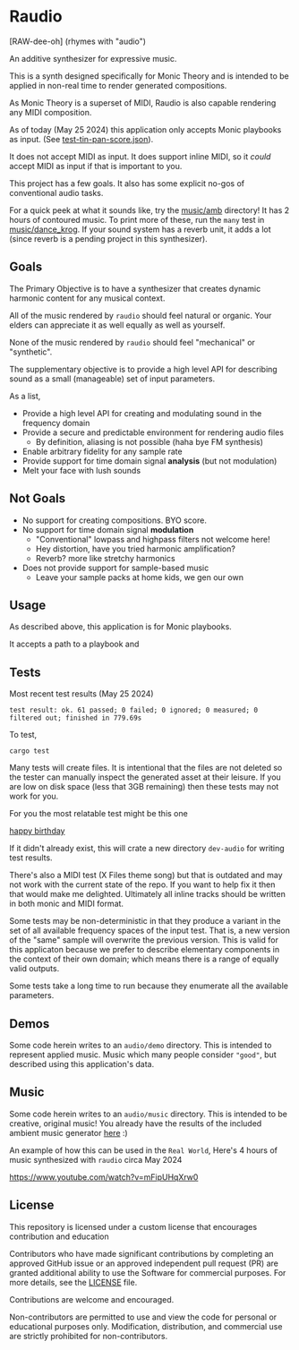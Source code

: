 # Raudio

[RAW-dee-oh]
(rhymes with "audio")

An additive synthesizer for expressive music.

This is a synth designed specifically for Monic Theory and is intended to be applied in non-real time to render generated compositions. 

As Monic Theory is a superset of MIDI, Raudio is also capable rendering any MIDI composition. 

As of today (May 25 2024) this application only accepts Monic playbooks as input. (See [test-tin-pan-score.json](test-tin-pan-score.json)).

It does not accept MIDI as input. It does support inline MIDI, so it *could* accept MIDI as input if that is important to you. 

This project has a few goals. It also has some explicit no-gos of conventional audio tasks. 

For a quick peek at what it sounds like, try the [music/amb](music/amb) directory! It has 2 hours of contoured music.
To print more of these, run the `many` test in [music/dance_krog](music/dance_krog.rs). If your sound system has a reverb unit, it adds a lot (since reverb is a pending project in this synthesizer).


## Goals

The Primary Objective is to have a synthesizer that creates dynamic harmonic content for any musical context. 

All of the music rendered by `raudio` should feel natural or organic. Your elders can appreciate it as well equally as well as yourself.

None of the music rendered by `raudio` should feel "mechanical" or "synthetic". 

The supplementary objective is to provide a high level API for describing sound as a small (manageable) set of input parameters.

As a list,

  - Provide a high level API for creating and modulating sound in the frequency domain
  - Provide a secure and predictable environment for rendering audio files 
    - By definition, aliasing is not possible (haha bye FM synthesis)
  - Enable arbitrary fidelity for any sample rate
  - Provide support for time domain signal **analysis** (but not modulation)
  - Melt your face with lush sounds

## Not Goals

  - No support for creating compositions. BYO score.
  - No support for time domain signal **modulation**
    - "Conventional" lowpass and highpass filters not welcome here!
    - Hey distortion, have you tried harmonic amplification? 
    - Reverb? more like stretchy harmonics
  - Does not provide support for sample-based music
    - Leave your sample packs at home kids, we gen our own

## Usage

As described above, this application is for Monic playbooks. 

It accepts a path to a playbook and 


## Tests

Most recent test results (May 25 2024)

```
test result: ok. 61 passed; 0 failed; 0 ignored; 0 measured; 0 filtered out; finished in 779.69s
```

To test, 

```
cargo test
```


Many tests will create files. It is intentional that the files are not deleted so the tester can manually inspect the generated asset at their leisure.
If you are low on disk space (less that 3GB remaining) then these tests may not work for you. 


For you the most relatable test might be this one


[happy birthday](src/engrave.rs#L429)

If it didn't already exist, this will crate a new directory `dev-audio` for writing test results.


There's also a MIDI test (X Files theme song) but that is outdated and may not work with the current state of the repo. If you want to help fix it then that would make me delighted. Ultimately all inline tracks should be written in both monic and MIDI format.


Some tests may be non-deterministic in that they produce a variant in the set of all available frequency spaces of the input test. That is, a new version of the "same" sample will overwrite the previous version. 
This is valid for this applicaton because we prefer to describe elementary components in the context of their own domain; which means there is a range of equally valid outputs.


Some tests take a long time to run because they enumerate all the available parameters. 


## Demos

Some code herein writes to an `audio/demo` directory. This is intended to represent applied music. Music which many people consider `"good"`, but described using this application's data.


## Music

Some code herein writes to an `audio/music` directory. This is intended to be creative, original music! 
You already have the results of the included ambient music generator [here](audio/music) :) 

An example of how this can be used in the `Real World`,
Here's 4 hours of music synthesized with `raudio` circa May 2024

https://www.youtube.com/watch?v=mFipUHqXrw0

## License

This repository is licensed under a custom license that encourages contribution and education

Contributors who have made significant contributions by completing an approved GitHub issue or an approved independent pull request (PR) are granted additional ability to use the Software for commercial purposes. For more details, see the [LICENSE](LICENSE) file.

Contributions are welcome and encouraged.

Non-contributors are permitted to use and view the code for personal or educational purposes only. Modification, distribution, and commercial use are strictly prohibited for non-contributors.

